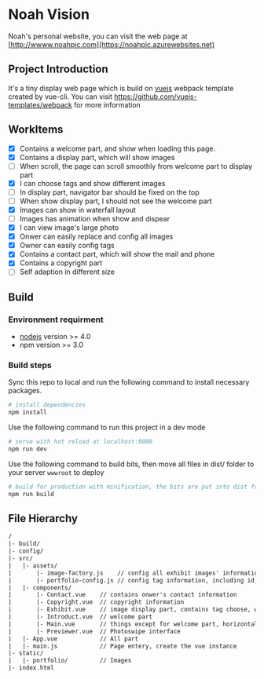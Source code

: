 # Noah Vision

Noah's personal website, you can visit the web page at [http://wwww.noahpic.com](https://noahpic.azurewebsites.net)

## Project Introduction
It's a tiny display web page which is build on [vuejs](http://vuejs.org) webpack template created by vue-cli. You can visit https://github.com/vuejs-templates/webpack for more information

## WorkItems
- [X] Contains a welcome part, and show when loading this page.
- [X] Contains a display part, which will show images
- [ ] When scroll, the page can scroll smoothly from welcome part to display part
- [X] I can choose tags and show different images
- [ ] In display part, navigator bar should be fixed on the top
- [ ] When show display part, I should not see the welcome part
- [X] Images can show in waterfall layout
- [ ] Images has animation when show and dispear
- [X] I can view image's large photo
- [X] Onwer can easily replace and config all images
- [X] Owner can easily config tags
- [X] Contains a contact part, which will show the mail and phone
- [X] Contains a copyright part
- [ ] Self adaption in different size

## Build
### Environment requirment
- [nodejs](http://nodejs.org) version >= 4.0
- npm version >= 3.0

### Build steps

Sync this repo to local and run the following command to install necessary packages.

``` bash
# install dependencies
npm install
```

Use the following command to run this project in a dev mode

``` bash
# serve with hot reload at localhost:8080
npm run dev
```

Use the following command to build bits, then move all files in dist/ folder to your server `wwwroot` to deploy

``` bash
# build for production with minification, the bits are put into dist folder
npm run build
```

## File Hierarchy
```txt
/
|- build/
|- config/
|- src/
|   |- assets/
|       |- image-factory.js    // config all exhibit images' information, including filename, thumb file name, width, height
|       |- portfolio-config.js // config tag information, including id, display name and description
|   |- components/
|       |- Contact.vue    // contains onwer's contact information
|       |- Copyright.vue  // copyright information
|       |- Exhibit.vue    // image display part, contains tag choose, waterfall layout, and invoker of Previewer
|       |- Introduct.vue  // welcome part
|       |- Main.vue       // things except for welcome part, horizontal align center
|       |- Previewer.vue  // Photoswipe interface
|   |- App.vue            // All part
|   |- main.js            // Page entery, create the vue instance
|- static/
|   |- portfolio/         // Images
|- index.html
```
